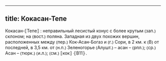
---
title: Кокасан-Тепе
---
Кокасан-⟦Тепе⟧
: неправильный лесистый конус с более крутым ⦅зап.⦆ склоном; на ⦅вост.⦆ поляна. Западная из двух похожих вершин, расположенных между ⦅пер.⦆ Кок-Асан-Богаз и ⦅г.⦆ Сори, в 2 км. к ⦅В⦆ от последней, в 3,5 км. от ⦅н.п.⦆ Зеленогорье ⦅Алушт.⦆ – асан – ⦅рпл.⦆; ⦅ср.⦆ Асан – ⦅тюрк.⦆ ⦅и.л.⦆; ⦅см.⦆ ⟦кок⟧ ⦃В11⦄.
